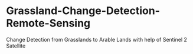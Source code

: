 # Grassland-Change-Detection-Remote-Sensing
Change Detection from Grasslands to Arable Lands with help of Sentinel 2 Satellite
